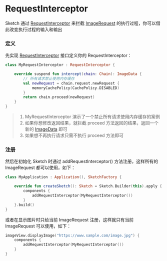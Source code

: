 # RequestInterceptor

Sketch 通过 [RequestInterceptor] 来拦截 [ImageRequest] 的执行过程，你可以借此改变执行过程的输入和输出

### 定义

先实现 [RequestInterceptor] 接口定义你的 RequestInterceptor：

```kotlin
class MyRequestInterceptor : RequestInterceptor {

    override suspend fun intercept(chain: Chain): ImageData {
        // 所有请求禁止使用内存缓存
        val newRequest = chain.request.newRequest {
            memoryCachePolicy(CachePolicy.DISABLED)
        }
        return chain.proceed(newRequest)
    }
}
```

> 1. MyRequestInterceptor 演示了一个禁止所有请求使用内存缓存的案例
> 2. 如果你想修改返回结果，就拦截 proceed 方法返回的结果，返回一个新的 [ImageData] 即可
> 3. 如果想不再执行请求只需不执行 proceed 方法即可

### 注册

然后在初始化 Sketch 时通过 addRequestInterceptor() 方法注册，这样所有的 ImageRequest 都可以使用，如下：

```kotlin
class MyApplication : Application(), SketchFactory {

    override fun createSketch(): Sketch = Sketch.Builder(this).apply {
        components {
            addRequestInterceptor(MyRequestInterceptor())
        }
    }.build()
}
```

或者在显示图片时只给当前 ImageRequest 注册，这样就只有当前 ImageRequest 可以使用，如下：

```kotlin
imageView.displayImage("https://www.sample.com/image.jpg") {
    components {
        addRequestInterceptor(MyRequestInterceptor())
    }
}
```

[RequestInterceptor]: ../../sketch/src/main/java/com/github/panpf/sketch/request/RequestInterceptor.kt

[ImageRequest]: ../../sketch/src/main/java/com/github/panpf/sketch/request/ImageRequest.kt

[ImageResult]: ../../sketch/src/main/java/com/github/panpf/sketch/request/ImageResult.kt

[ImageData]: ../../sketch/src/main/java/com/github/panpf/sketch/request/ImageData.kt